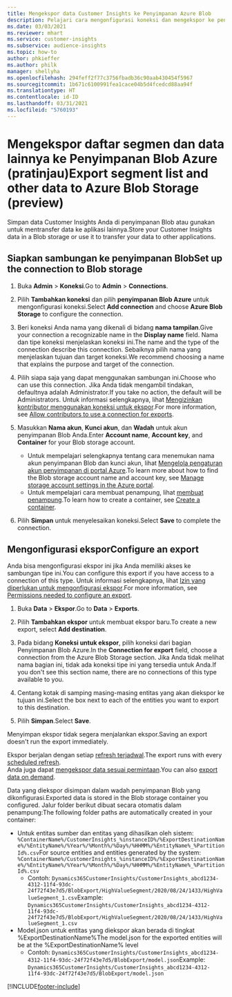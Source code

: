 ```yaml
---
title: Mengekspor data Customer Insights ke Penyimpanan Azure Blob
description: Pelajari cara mengonfigurasi koneksi dan mengekspor ke penyimpanan Blob.
ms.date: 03/03/2021
ms.reviewer: mhart
ms.service: customer-insights
ms.subservice: audience-insights
ms.topic: how-to
author: phkieffer
ms.author: philk
manager: shellyha
ms.openlocfilehash: 294feff2f77c3756fbadb36c90aab430454f5967
ms.sourcegitcommit: 1b671c6100991fea1cace04b5d4fcedcd88aa94f
ms.translationtype: HT
ms.contentlocale: id-ID
ms.lasthandoff: 03/31/2021
ms.locfileid: "5760193"
---
```

# <a name="export-segment-list-and-other-data-to-azure-blob-storage-preview"></a><span data-ttu-id="25928-103">Mengekspor daftar segmen dan data lainnya ke Penyimpanan Blob Azure (pratinjau)</span><span class="sxs-lookup"><span data-stu-id="25928-103">Export segment list and other data to Azure Blob Storage (preview)</span></span>

<span data-ttu-id="25928-104">Simpan data Customer Insights Anda di penyimpanan Blob atau gunakan untuk mentransfer data ke aplikasi lainnya.</span><span class="sxs-lookup"><span data-stu-id="25928-104">Store your Customer Insights data in a Blob storage or use it to transfer your data to other applications.</span></span>

## <a name="set-up-the-connection-to-blob-storage"></a><span data-ttu-id="25928-105">Siapkan sambungan ke penyimpanan Blob</span><span class="sxs-lookup"><span data-stu-id="25928-105">Set up the connection to Blob storage</span></span>

1. <span data-ttu-id="25928-106">Buka **Admin** > **Koneksi**.</span><span class="sxs-lookup"><span data-stu-id="25928-106">Go to **Admin** > **Connections**.</span></span>

1. <span data-ttu-id="25928-107">Pilih **Tambahkan koneksi** dan pilih **penyimpanan Blob Azure** untuk mengonfigurasi koneksi.</span><span class="sxs-lookup"><span data-stu-id="25928-107">Select **Add connection** and choose **Azure Blob Storage** to configure the connection.</span></span>

1. <span data-ttu-id="25928-108">Beri koneksi Anda nama yang dikenali di bidang **nama tampilan**.</span><span class="sxs-lookup"><span data-stu-id="25928-108">Give your connection a recognizable name in the **Display name** field.</span></span> <span data-ttu-id="25928-109">Nama dan tipe koneksi menjelaskan koneksi ini.</span><span class="sxs-lookup"><span data-stu-id="25928-109">The name and the type of the connection describe this connection.</span></span> <span data-ttu-id="25928-110">Sebaiknya pilih nama yang menjelaskan tujuan dan target koneksi.</span><span class="sxs-lookup"><span data-stu-id="25928-110">We recommend choosing a name that explains the purpose and target of the connection.</span></span>

1. <span data-ttu-id="25928-111">Pilih siapa saja yang dapat menggunakan sambungan ini.</span><span class="sxs-lookup"><span data-stu-id="25928-111">Choose who can use this connection.</span></span> <span data-ttu-id="25928-112">Jika Anda tidak mengambil tindakan, defaultnya adalah Administrator.</span><span class="sxs-lookup"><span data-stu-id="25928-112">If you take no action, the default will be Administrators.</span></span> <span data-ttu-id="25928-113">Untuk informasi selengkapnya, lihat [Mengizinkan kontributor menggunakan koneksi untuk ekspor](connections.md#allow-contributors-to-use-a-connection-for-exports).</span><span class="sxs-lookup"><span data-stu-id="25928-113">For more information, see [Allow contributors to use a connection for exports](connections.md#allow-contributors-to-use-a-connection-for-exports).</span></span>

1. <span data-ttu-id="25928-114">Masukkan **Nama akun**, **Kunci akun**, dan **Wadah** untuk akun penyimpanan Blob Anda.</span><span class="sxs-lookup"><span data-stu-id="25928-114">Enter **Account name**, **Account key**, and **Container** for your Blob storage account.</span></span>
    - <span data-ttu-id="25928-115">Untuk mempelajari selengkapnya tentang cara menemukan nama akun penyimpanan Blob dan kunci akun, lihat [Mengelola pengaturan akun penyimpanan di portal Azure](/azure/storage/common/storage-account-manage).</span><span class="sxs-lookup"><span data-stu-id="25928-115">To learn more about how to find the Blob storage account name and account key, see [Manage storage account settings in the Azure portal](/azure/storage/common/storage-account-manage).</span></span>
    - <span data-ttu-id="25928-116">Untuk mempelajari cara membuat penampung, lihat [membuat penampung](/azure/storage/blobs/storage-quickstart-blobs-portal#create-a-container).</span><span class="sxs-lookup"><span data-stu-id="25928-116">To learn how to create a container, see [Create a container](/azure/storage/blobs/storage-quickstart-blobs-portal#create-a-container).</span></span>

1. <span data-ttu-id="25928-117">Pilih **Simpan** untuk menyelesaikan koneksi.</span><span class="sxs-lookup"><span data-stu-id="25928-117">Select **Save** to complete the connection.</span></span> 

## <a name="configure-an-export"></a><span data-ttu-id="25928-118">Mengonfigurasi ekspor</span><span class="sxs-lookup"><span data-stu-id="25928-118">Configure an export</span></span>

<span data-ttu-id="25928-119">Anda bisa mengonfigurasi ekspor ini jika Anda memiliki akses ke sambungan tipe ini.</span><span class="sxs-lookup"><span data-stu-id="25928-119">You can configure this export if you have access to a connection of this type.</span></span> <span data-ttu-id="25928-120">Untuk informasi selengkapnya, lihat [Izin yang diperlukan untuk mengonfigurasi ekspor](export-destinations.md#set-up-a-new-export).</span><span class="sxs-lookup"><span data-stu-id="25928-120">For more information, see [Permissions needed to configure an export](export-destinations.md#set-up-a-new-export).</span></span>

1. <span data-ttu-id="25928-121">Buka **Data** > **Ekspor**.</span><span class="sxs-lookup"><span data-stu-id="25928-121">Go to **Data** > **Exports**.</span></span>

1. <span data-ttu-id="25928-122">Pilih **Tambahkan ekspor** untuk membuat ekspor baru.</span><span class="sxs-lookup"><span data-stu-id="25928-122">To create a new export, select **Add destination**.</span></span>

1. <span data-ttu-id="25928-123">Pada bidang **Koneksi untuk ekspor**, pilih koneksi dari bagian Penyimpanan Blob Azure.</span><span class="sxs-lookup"><span data-stu-id="25928-123">In the **Connection for export** field, choose a connection from the Azure Blob Storage section.</span></span> <span data-ttu-id="25928-124">Jika Anda tidak melihat nama bagian ini, tidak ada koneksi tipe ini yang tersedia untuk Anda.</span><span class="sxs-lookup"><span data-stu-id="25928-124">If you don't see this section name, there are no connections of this type available to you.</span></span>

1. <span data-ttu-id="25928-125">Centang kotak di samping masing-masing entitas yang akan diekspor ke tujuan ini.</span><span class="sxs-lookup"><span data-stu-id="25928-125">Select the box next to each of the entities you want to export to this destination.</span></span>

1. <span data-ttu-id="25928-126">Pilih **Simpan**.</span><span class="sxs-lookup"><span data-stu-id="25928-126">Select **Save**.</span></span>

<span data-ttu-id="25928-127">Menyimpan ekspor tidak segera menjalankan ekspor.</span><span class="sxs-lookup"><span data-stu-id="25928-127">Saving an export doesn't run the export immediately.</span></span>

<span data-ttu-id="25928-128">Ekspor berjalan dengan setiap [refresh terjadwal](system.md#schedule-tab).</span><span class="sxs-lookup"><span data-stu-id="25928-128">The export runs with every [scheduled refresh](system.md#schedule-tab).</span></span>     
<span data-ttu-id="25928-129">Anda juga dapat [mengekspor data sesuai permintaan](export-destinations.md#run-exports-on-demand).</span><span class="sxs-lookup"><span data-stu-id="25928-129">You can also [export data on demand](export-destinations.md#run-exports-on-demand).</span></span> 

<span data-ttu-id="25928-130">Data yang diekspor disimpan dalam wadah penyimpanan Blob yang dikonfigurasi.</span><span class="sxs-lookup"><span data-stu-id="25928-130">Exported data is stored in the Blob storage container you configured.</span></span> <span data-ttu-id="25928-131">Jalur folder berikut dibuat secara otomatis dalam penampung:</span><span class="sxs-lookup"><span data-stu-id="25928-131">The following folder paths are automatically created in your container:</span></span>

- <span data-ttu-id="25928-132">Untuk entitas sumber dan entitas yang dihasilkan oleh sistem: `%ContainerName%/CustomerInsights_%instanceID%/%ExportDestinationName%/%EntityName%/%Year%/%Month%/%Day%/%HHMM%/%EntityName%_%PartitionId%.csv`</span><span class="sxs-lookup"><span data-stu-id="25928-132">For source entities and entities generated by the system: `%ContainerName%/CustomerInsights_%instanceID%/%ExportDestinationName%/%EntityName%/%Year%/%Month%/%Day%/%HHMM%/%EntityName%_%PartitionId%.csv`</span></span>
  - <span data-ttu-id="25928-133">Contoh: `Dynamics365CustomerInsights/CustomerInsights_abcd1234-4312-11f4-93dc-24f72f43e7d5/BlobExport/HighValueSegment/2020/08/24/1433/HighValueSegment_1.csv`</span><span class="sxs-lookup"><span data-stu-id="25928-133">Example: `Dynamics365CustomerInsights/CustomerInsights_abcd1234-4312-11f4-93dc-24f72f43e7d5/BlobExport/HighValueSegment/2020/08/24/1433/HighValueSegment_1.csv`</span></span>
- <span data-ttu-id="25928-134">Model.json untuk entitas yang diekspor akan berada di tingkat %ExportDestinationName%</span><span class="sxs-lookup"><span data-stu-id="25928-134">The model.json for the exported entities will be at the %ExportDestinationName% level</span></span>
  - <span data-ttu-id="25928-135">Contoh: `Dynamics365CustomerInsights/CustomerInsights_abcd1234-4312-11f4-93dc-24f72f43e7d5/BlobExport/model.json`</span><span class="sxs-lookup"><span data-stu-id="25928-135">Example: `Dynamics365CustomerInsights/CustomerInsights_abcd1234-4312-11f4-93dc-24f72f43e7d5/BlobExport/model.json`</span></span>

[!INCLUDE[footer-include](../includes/footer-banner.md)]

